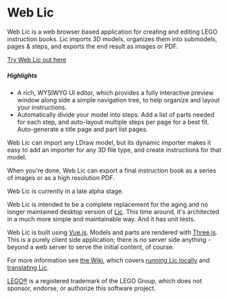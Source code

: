 # Web Lic

Web Lic is a web browser based application for creating and editing LEGO instruction books. Lic imports 3D models, organizes them into submodels, pages & steps, and exports the end result as images or PDF.

[Try Web Lic out here](http://bugeyedmonkeys.com/alpha/web_lic/)

##### Highlights

- A rich, WYSIWYG UI editor, which provides a fully interactive preview window along side a simple navigation tree, to help organize and layout your instructions.
- Automatically divide your model into steps. Add a list of parts needed for each step, and auto-layout multiple steps per page for a best fit. Auto-generate a title page and part list pages.
 
Web Lic can import any LDraw model, but its dynamic importer makes it easy to add an importer for any 3D file type, and create instructions for that model.

When you're done, Web Lic can export a final instruction book as a series of images or as a high resolution PDF.

Web Lic is currently in a late alpha stage.

Web Lic is intended to be a complete replacement for the aging and no longer maintained desktop version of [Lic](https://github.com/remig/lic).  This time around, it's architected in a much more simple and maintainable way.  And it has unit tests.

Web Lic is built using [Vue.js](https://vuejs.org/).  Models and parts are rendered with [Three.js](https://threejs.org/).  This is a purely client side application; there is *no* server side anything - beyond a web server to serve the initial content, of course.

For more information see [the Wiki](https://github.com/remig/web_lic/wiki), which covers [running Lic locally](https://github.com/remig/web_lic/wiki/Running-Lic-Locally) and [translating Lic](https://github.com/remig/web_lic/wiki/Translating-Lic).

[LEGO®](http://lego.com/) is a registered trademark of the LEGO Group, which does not sponsor, endorse, or authorize this software project.

